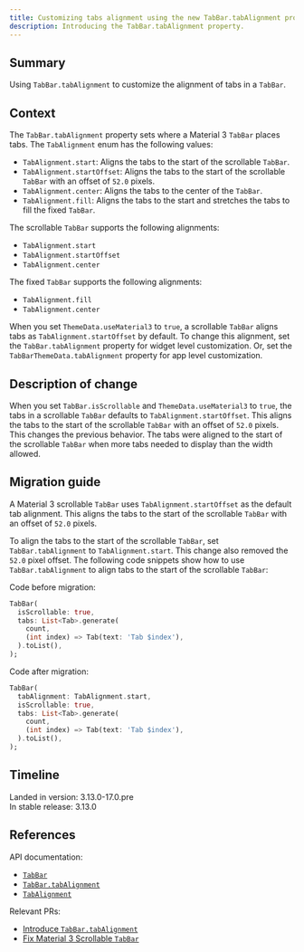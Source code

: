 ```yaml
---
title: Customizing tabs alignment using the new TabBar.tabAlignment property
description: Introducing the TabBar.tabAlignment property.
---
```


## Summary

Using `TabBar.tabAlignment` to customize the alignment of tabs in a `TabBar`.

## Context

The `TabBar.tabAlignment` property sets where a Material 3 `TabBar` places tabs.
The `TabAlignment` enum has the following values:

* `TabAlignment.start`: Aligns the tabs to the start of the scrollable `TabBar`.
* `TabAlignment.startOffset`: Aligns the tabs to the start of the
   scrollable `TabBar` with an offset of `52.0` pixels.
* `TabAlignment.center`: Aligns the tabs to the center of the `TabBar`.
* `TabAlignment.fill`: Aligns the tabs to the start and stretches the tabs
   to fill the fixed `TabBar`.

The scrollable `TabBar` supports the following alignments:

* `TabAlignment.start`
* `TabAlignment.startOffset`
* `TabAlignment.center`

The fixed `TabBar` supports the following alignments:

* `TabAlignment.fill`
* `TabAlignment.center`

When you set `ThemeData.useMaterial3` to `true`,
a scrollable `TabBar` aligns tabs as `TabAlignment.startOffset` by default.
To change this alignment, set the
`TabBar.tabAlignment` property for widget level customization.
Or, set the `TabBarThemeData.tabAlignment` property for app level customization.

## Description of change

When you set `TabBar.isScrollable` and `ThemeData.useMaterial3` to `true`,
the tabs in a scrollable `TabBar` defaults to `TabAlignment.startOffset`.
This aligns the tabs to the start of the
scrollable `TabBar` with an offset of `52.0` pixels.
This changes the previous behavior.
The tabs were aligned to the start of the scrollable `TabBar`
when more tabs needed to display than the width allowed.

## Migration guide

A Material 3 scrollable `TabBar` uses `TabAlignment.startOffset` as
the default tab alignment.
This aligns the tabs to the start of the
scrollable `TabBar` with an offset of `52.0` pixels.

To align the tabs to the start of the
scrollable `TabBar`, set `TabBar.tabAlignment` to `TabAlignment.start`.
This change also removed the `52.0` pixel offset.
The following code snippets show how to use `TabBar.tabAlignment` to
align tabs to the start of the scrollable `TabBar`:

Code before migration:

```dart
TabBar(
  isScrollable: true,
  tabs: List<Tab>.generate(
    count,
    (int index) => Tab(text: 'Tab $index'),
  ).toList(),
);
```

Code after migration:

```dart
TabBar(
  tabAlignment: TabAlignment.start,
  isScrollable: true,
  tabs: List<Tab>.generate(
    count,
    (int index) => Tab(text: 'Tab $index'),
  ).toList(),
);
```

## Timeline

Landed in version: 3.13.0-17.0.pre<br>
In stable release: 3.13.0

## References

API documentation:

* [`TabBar`][]
* [`TabBar.tabAlignment`][]
* [`TabAlignment`][]

Relevant PRs:

* [Introduce `TabBar.tabAlignment`][]
* [Fix Material 3 Scrollable `TabBar`][]

[`TabBar`]: {{site.api}}/flutter/material/TabBar-class.html
[`TabBar.tabAlignment`]: {{site.api}}/flutter/material/TabBar/tabAlignment.html
[`TabAlignment`]: {{site.api}}/flutter/material/TabAlignment.html

[Introduce `TabBar.tabAlignment`]: {{site.repo.flutter}}/pull/125036
[Fix Material 3 Scrollable `TabBar`]: {{site.repo.flutter}}/pull/131409
